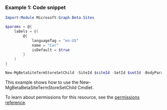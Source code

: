 ### Example 1: Code snippet

```powershellImport-Module Microsoft.Graph.Beta.Sites

$params = @{
	labels = @(
		@{
			languageTag = "en-US"
			name = "Car"
			isDefault = $true
		}
	)
}

New-MgBetaSiteTermStoreSetChild -SiteId $siteId -SetId $setId -BodyParameter $params
```
This example shows how to use the New-MgBetaBetaSiteTermStoreSetChild Cmdlet.
To learn about permissions for this resource, see the [permissions reference](/graph/permissions-reference).

